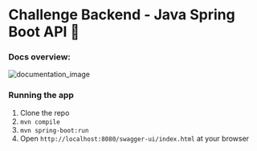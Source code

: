 # Challenge Backend - Java Spring Boot API 🚀

### Docs overview:
![documentation_image](/misc/screenrecord.gif)

### Running the app
1. Clone the repo
2. `mvn compile`
3. `mvn spring-boot:run`
4. Open `http://localhost:8080/swagger-ui/index.html` at your browser
